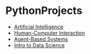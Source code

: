 # PythonProjects

 - [Artificial Intelligence](https://github.com/AceGjorgjievski/PythonProjects/tree/master/pythonProject/AI)
 - [Human-Computer Interaction](https://github.com/AceGjorgjievski/PythonProjects/tree/master/pythonProject/HCI)
 - [Agent-Based Systems](https://github.com/AceGjorgjievski/PythonProjects/tree/master/pythonProject/ABS)
 - [Intro to Data Science](https://github.com/AceGjorgjievski/PythonProjects/tree/master/pythonProject/DS)
